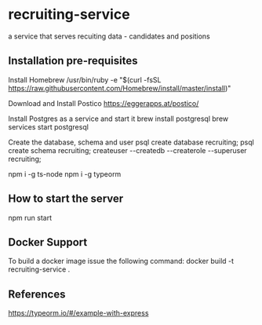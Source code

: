 # recruiting-service

a service that serves recuiting data - candidates and positions

## Installation pre-requisites

Install Homebrew
/usr/bin/ruby -e "$(curl -fsSL https://raw.githubusercontent.com/Homebrew/install/master/install)"

Download and Install Postico
https://eggerapps.at/postico/

Install Postgres as a service and start it
brew install postgresql
brew services start postgresql

Create the database, schema and user
psql create database recruiting;
psql create schema recruiting;
createuser --createdb --createrole --superuser recruiting;

npm i -g ts-node
npm i -g typeorm

## How to start the server

npm run start

## Docker Support

To build a docker image issue the following command:
docker build -t recruiting-service .

## References

https://typeorm.io/#/example-with-express